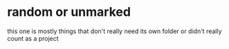 # random or unmarked

this one is mostly things that don't really need its own folder or didn't really count as a project
